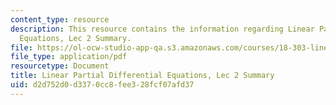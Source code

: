 ```yaml
---
content_type: resource
description: This resource contains the information regarding Linear Partial Differential
  Equations, Lec 2 Summary.
file: https://ol-ocw-studio-app-qa.s3.amazonaws.com/courses/18-303-linear-partial-differential-equations-analysis-and-numerics-fall-2014/d2d752d0d3370cc8fee328fcf07afd37_MIT18_303F14_Lecture2.pdf
file_type: application/pdf
resourcetype: Document
title: Linear Partial Differential Equations, Lec 2 Summary
uid: d2d752d0-d337-0cc8-fee3-28fcf07afd37
---
```

